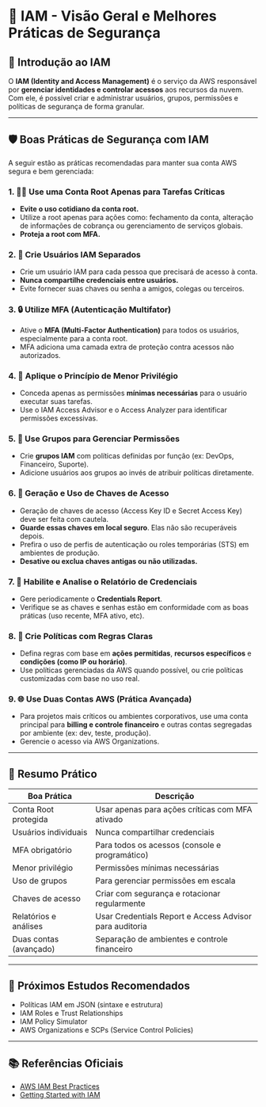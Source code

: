 # 🔐 IAM - Visão Geral e Melhores Práticas de Segurança

## 📘 Introdução ao IAM

O **IAM (Identity and Access Management)** é o serviço da AWS responsável por **gerenciar identidades e controlar acessos** aos recursos da nuvem. Com ele, é possível criar e administrar usuários, grupos, permissões e políticas de segurança de forma granular.

---

## 🛡️ Boas Práticas de Segurança com IAM

A seguir estão as práticas recomendadas para manter sua conta AWS segura e bem gerenciada:

### 1. 🧑‍💼 Use uma Conta Root Apenas para Tarefas Críticas

- **Evite o uso cotidiano da conta root.**
- Utilize a root apenas para ações como: fechamento da conta, alteração de informações de cobrança ou gerenciamento de serviços globais.
- **Proteja a root com MFA.**

### 2. 👥 Crie Usuários IAM Separados

- Crie um usuário IAM para cada pessoa que precisará de acesso à conta.
- **Nunca compartilhe credenciais entre usuários.**
- Evite fornecer suas chaves ou senha a amigos, colegas ou terceiros.

### 3. 🔒 Utilize MFA (Autenticação Multifator)

- Ative o **MFA (Multi-Factor Authentication)** para todos os usuários, especialmente para a conta root.
- MFA adiciona uma camada extra de proteção contra acessos não autorizados.

### 4. 🧠 Aplique o Princípio de Menor Privilégio

- Conceda apenas as permissões **mínimas necessárias** para o usuário executar suas tarefas.
- Use o IAM Access Advisor e o Access Analyzer para identificar permissões excessivas.

### 5. 📁 Use Grupos para Gerenciar Permissões

- Crie **grupos IAM** com políticas definidas por função (ex: DevOps, Financeiro, Suporte).
- Adicione usuários aos grupos ao invés de atribuir políticas diretamente.

### 6. 🔑 Geração e Uso de Chaves de Acesso

- Geração de chaves de acesso (Access Key ID e Secret Access Key) deve ser feita com cautela.
- **Guarde essas chaves em local seguro**. Elas não são recuperáveis depois.
- Prefira o uso de perfis de autenticação ou roles temporárias (STS) em ambientes de produção.
- **Desative ou exclua chaves antigas ou não utilizadas.**

### 7. 🧾 Habilite e Analise o Relatório de Credenciais

- Gere periodicamente o **Credentials Report**.
- Verifique se as chaves e senhas estão em conformidade com as boas práticas (uso recente, MFA ativo, etc).

### 8. 🔐 Crie Políticas com Regras Claras

- Defina regras com base em **ações permitidas**, **recursos específicos** e **condições (como IP ou horário)**.
- Use políticas gerenciadas da AWS quando possível, ou crie políticas customizadas com base no uso real.

### 9. 🌐 Use Duas Contas AWS (Prática Avançada)

- Para projetos mais críticos ou ambientes corporativos, use uma conta principal para **billing e controle financeiro** e outras contas segregadas por ambiente (ex: dev, teste, produção).
- Gerencie o acesso via AWS Organizations.

---

## 📌 Resumo Prático

| Boa Prática                           | Descrição                                                                 |
|--------------------------------------|---------------------------------------------------------------------------|
| Conta Root protegida                 | Usar apenas para ações críticas com MFA ativado                          |
| Usuários individuais                 | Nunca compartilhar credenciais                                            |
| MFA obrigatório                      | Para todos os acessos (console e programático)                           |
| Menor privilégio                     | Permissões mínimas necessárias                                            |
| Uso de grupos                        | Para gerenciar permissões em escala                                      |
| Chaves de acesso                     | Criar com segurança e rotacionar regularmente                            |
| Relatórios e análises               | Usar Credentials Report e Access Advisor para auditoria                  |
| Duas contas (avançado)               | Separação de ambientes e controle financeiro                             |

---

## 🧭 Próximos Estudos Recomendados

- Políticas IAM em JSON (sintaxe e estrutura)
- IAM Roles e Trust Relationships
- IAM Policy Simulator
- AWS Organizations e SCPs (Service Control Policies)

---

## 📚 Referências Oficiais

- [AWS IAM Best Practices](https://docs.aws.amazon.com/IAM/latest/UserGuide/best-practices.html)
- [Getting Started with IAM](https://docs.aws.amazon.com/IAM/latest/UserGuide/getting-started.html)
